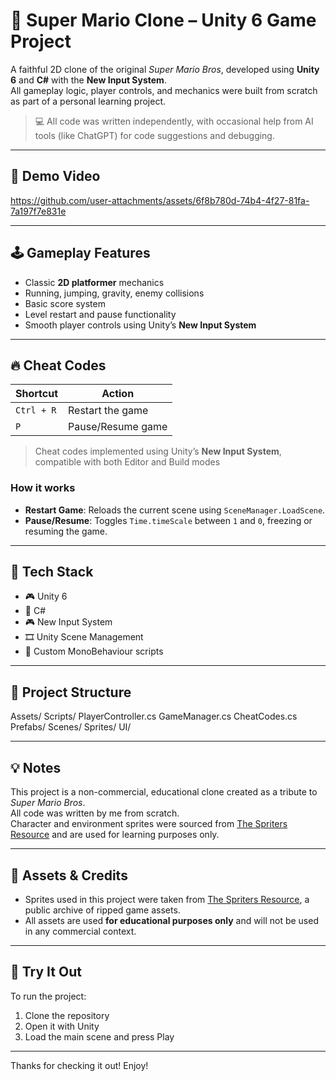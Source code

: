 # 🍄 Super Mario Clone – Unity 6 Game Project

A faithful 2D clone of the original *Super Mario Bros*, developed using **Unity 6** and **C#** with the **New Input System**.  
All gameplay logic, player controls, and mechanics were built from scratch as part of a personal learning project.

> 💻 All code was written independently, with occasional help from AI tools (like ChatGPT) for code suggestions and debugging.

---
## 🎥 Demo Video

https://github.com/user-attachments/assets/6f8b780d-74b4-4f27-81fa-7a197f7e831e

---

## 🕹️ Gameplay Features

- Classic **2D platformer** mechanics
- Running, jumping, gravity, enemy collisions
- Basic score system
- Level restart and pause functionality
- Smooth player controls using Unity’s **New Input System**

---

## 🔥 Cheat Codes

| Shortcut       | Action             |
|----------------|--------------------|
| `Ctrl + R`     | Restart the game   |
| `P`            | Pause/Resume game  |

> Cheat codes implemented using Unity’s **New Input System**, compatible with both Editor and Build modes

### How it works

- **Restart Game**: Reloads the current scene using `SceneManager.LoadScene`.
- **Pause/Resume**: Toggles `Time.timeScale` between `1` and `0`, freezing or resuming the game.

---

## 🧰 Tech Stack

- 🎮 Unity 6
- 🧠 C#
- 🎮 New Input System
- 🎞️ Unity Scene Management
- 🧱 Custom MonoBehaviour scripts

---

## 📂 Project Structure
Assets/
Scripts/
PlayerController.cs
GameManager.cs
CheatCodes.cs
Prefabs/
Scenes/
Sprites/
UI/

---

## 💡 Notes

This project is a non-commercial, educational clone created as a tribute to *Super Mario Bros*.  
All code was written by me from scratch.  
Character and environment sprites were sourced from [The Spriters Resource](https://www.spriters-resource.com/) and are used for learning purposes only.

---

## 🎨 Assets & Credits

- Sprites used in this project were taken from [The Spriters Resource](https://www.spriters-resource.com/), a public archive of ripped game assets.
- All assets are used **for educational purposes only** and will not be used in any commercial context.

---

## 🚀 Try It Out

To run the project:

1. Clone the repository
2. Open it with Unity
3. Load the main scene and press Play

---

Thanks for checking it out! 
Enjoy!
